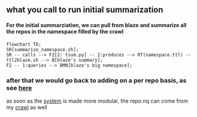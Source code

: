## what you call to run initial summarization

#### For the initial summarziation, we can pull from blaze and summarize all the repos in the namespace filled by the crawl

```mermaid
flowchart TD;
SR[summarize_namespace.sh];
SR -- calls --> F2[2: tsum.py] -- 2:produces --> RT(namespace.ttl) -- ttl2blaze.sh --> B[blaze's summary];
F2 -- 1:queries --> BMN[blaze's big namespace];
```

### after that we would go back to adding on a per repo basis, as see [here](call.md)

as soon as the [system](https://github.com/MBcode/ec/blob/master/system.md) is made more modular, the repo.nq can come from my [crawl](https://github.com/MBcode/ec/tree/master/crawl) as well
